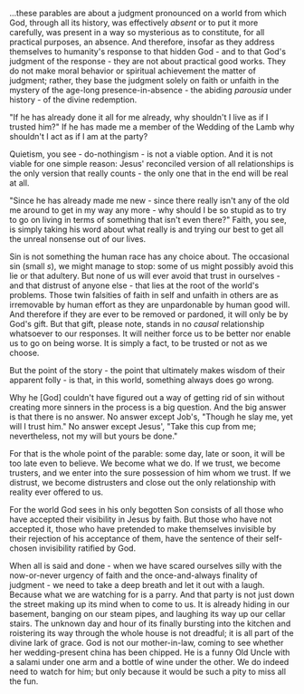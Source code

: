 …these parables are about a judgment pronounced on a world from which God, through all its history, was effectively *absent* or to put it more carefully, was present in a way so mysterious as to constitute, for all practical purposes, an absence. And therefore, insofar as they address themselves to humanity's response to that hidden God - and to that God's judgment of the response - they are not about practical good works. They do not make moral behavior or spiritual achievement the matter of judgment; rather, they base the judgment solely on faith or unfaith in the mystery of the age-long presence-in-absence - the abiding *parousia* under history - of the divine redemption.

"If he has already done it all for me already, why shouldn't I live as if I trusted him?" If he has made me a member of the Wedding of the Lamb why shouldn't I act as if I am at the party?

Quietism, you see - do-nothingism - is not a viable option. And it is not viable for one simple reason: Jesus' reconciled version of all relationships is the only version that really counts - the only one that in the end will be real at all.

"Since he has already made me new - since there really isn't any of the old me around to get in my way any more - why should I be so stupid as to try to go on living in terms of something that isn't even there?" Faith, you see, is simply taking his word about what really is and trying our best to get all the unreal nonsense out of our lives.

Sin is not something the human race has any choice about. The occasional sin (small *s*), we might manage to stop: some of us might possibly avoid this lie or that adultery. But none of us will ever avoid that trust in ourselves - and that distrust of anyone else - that lies at the root of the world's problems. Those twin falsities of faith in self and unfaith in others are as irremovable by human effort as they are unpardonable by human good will. And therefore if they are ever to be removed or pardoned, it will only be by God's gift. But that gift, please note, stands in no *causal* relationship whatsoever to our responses. It will neither force us to be better nor enable us to go on being worse. It is simply a fact, to be trusted or not as we choose.

But the point of the story - the point that ultimately makes wisdom of their apparent folly - is that, in this world, something always does go wrong.

Why he [God] couldn't have figured out a way of getting rid of sin without creating more sinners in the process is a big question. And the big answer is that there is no answer. No answer except Job's, "Though he slay me, yet will I trust him." No answer except Jesus', "Take this cup from me; nevertheless, not my will but yours be done."

For that is the whole point of the parable: some day, late or soon, it will be too late even to believe. We become what we do. If we trust, we become trusters, and we enter into the sure possession of him whom we trust. If we distrust, we become distrusters and close out the only relationship with reality ever offered to us.

For the world God sees in his only begotten Son consists of all those who have accepted their visibility in Jesus by faith. But those who have not accepted it, those who have pretended to make themselves invisible by their rejection of his acceptance of them, have the sentence of their self-chosen invisibility ratified by God.

When all is said and done - when we have scared ourselves silly with the now-or-never urgency of faith and the once-and-always finality of judgment - we need to take a deep breath and let it out with a laugh. Because what we are watching for is a parry. And that party is not just down the street making up its mind when to come to us. It is already hiding in our basement, banging on our steam pipes, and laughing its way up our cellar stairs. The unknown day and hour of its finally bursting into the kitchen and roistering its way through the whole house is not dreadful; it is all part of the divine lark of grace. God is not our mother-in-law, coming to see whether her wedding-present china has been chipped. He is a funny Old Uncle with a salami under one arm and a bottle of wine under the other. We do indeed need to watch for him; but only because it would be such a pity to miss all the fun.